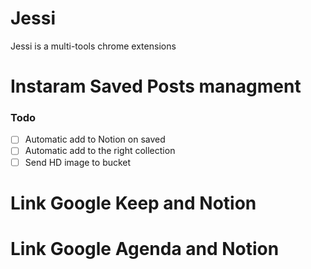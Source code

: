 # Jessi
Jessi is a multi-tools chrome extensions

# Instaram Saved Posts managment
### Todo
- [ ] Automatic add to Notion on saved 
- [ ] Automatic add to the right collection 
- [ ] Send HD image to bucket

# Link Google Keep and Notion
# Link Google Agenda and Notion